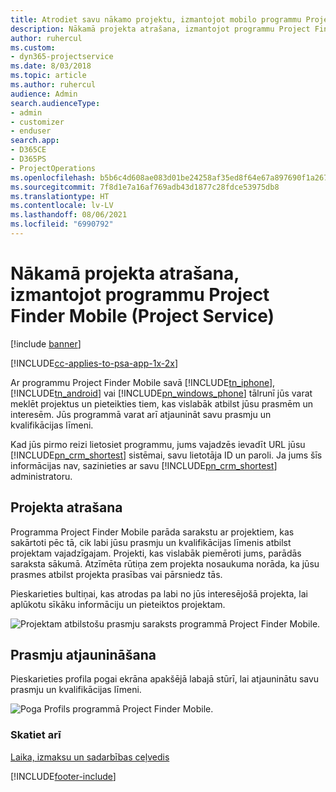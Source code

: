 ```yaml
---
title: Atrodiet savu nākamo projektu, izmantojot mobilo programmu Project Finder Mobile
description: Nākamā projekta atrašana, izmantojot programmu Project Finder Mobile programmai Project Service
author: ruhercul
ms.custom:
- dyn365-projectservice
ms.date: 8/03/2018
ms.topic: article
ms.author: ruhercul
audience: Admin
search.audienceType:
- admin
- customizer
- enduser
search.app:
- D365CE
- D365PS
- ProjectOperations
ms.openlocfilehash: b5b6c4d608ae083d01be24258af35ed8f64e67a897690f1a2678f76b8befdcb1
ms.sourcegitcommit: 7f8d1e7a16af769adb43d1877c28fdce53975db8
ms.translationtype: HT
ms.contentlocale: lv-LV
ms.lasthandoff: 08/06/2021
ms.locfileid: "6990792"
---
```

# <a name="find-your-next-project-with-the-project-finder-mobile-app-project-service"></a>Nākamā projekta atrašana, izmantojot programmu Project Finder Mobile (Project Service)

[!include [banner](../includes/psa-now-project-operations.md)]

[!INCLUDE[cc-applies-to-psa-app-1x-2x](../includes/cc-applies-to-psa-app-1x-2x.md)]

Ar programmu Project Finder Mobile savā [!INCLUDE[tn_iphone](../includes/tn-iphone.md)], [!INCLUDE[tn_android](../includes/tn-android.md)] vai [!INCLUDE[pn_windows_phone](../includes/pn-windows-phone.md)] tālrunī jūs varat meklēt projektus un pieteikties tiem, kas vislabāk atbilst jūsu prasmēm un interesēm. Jūs programmā varat arī atjaunināt savu prasmju un kvalifikācijas līmeni.  
  
 Kad jūs pirmo reizi lietosiet programmu, jums vajadzēs ievadīt URL jūsu [!INCLUDE[pn_crm_shortest](../includes/pn-crm-shortest.md)] sistēmai, savu lietotāja ID un paroli. Ja jums šīs informācijas nav, sazinieties ar savu [!INCLUDE[pn_crm_shortest](../includes/pn-crm-shortest.md)] administratoru.  
  
## <a name="find-a-project"></a>Projekta atrašana  
 Programma Project Finder Mobile parāda sarakstu ar projektiem, kas sakārtoti pēc tā, cik labi jūsu prasmju un kvalifikācijas līmenis atbilst projektam vajadzīgajam. Projekti, kas vislabāk piemēroti jums, parādās saraksta sākumā. Atzīmēta rūtiņa zem projekta nosaukuma norāda, ka jūsu prasmes atbilst projekta prasības vai pārsniedz tās.  
  
 Pieskarieties bultiņai, kas atrodas pa labi no jūs interesējošā projekta, lai aplūkotu sīkāku informāciju un pieteiktos projektam.  
  
 ![Projektam atbilstošu prasmju saraksts programmā Project Finder Mobile.](../psa/media/project-service-project-finder-list.png "Projektam atbilstošu prasmju saraksts programmā Project Finder Mobile")  
  
## <a name="update-your-skills"></a>Prasmju atjaunināšana  
 Pieskarieties profila pogai ekrāna apakšējā labajā stūrī, lai atjauninātu savu prasmju un kvalifikācijas līmeni.  
  
 ![Poga Profils programmā Project Finder Mobile.](../psa/media/project-service-project-finder-profile.png "Poga Profils programmā Project Finder Mobile")  
  
### <a name="see-also"></a>Skatiet arī  
 [Laika, izmaksu un sadarbības ceļvedis](../psa/time-expense-collaboration-guide.md)


[!INCLUDE[footer-include](../includes/footer-banner.md)]